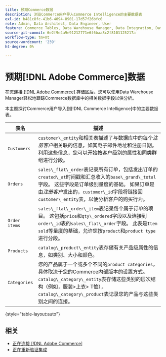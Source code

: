 ```yaml
---
title: 预期Commerce数据
description: 浏览Commerce用户导入Commerce Intelligence的主要数据表
exl-id: b481c8fc-41b6-4094-8901-17d57f26bfc0
role: Admin, Data Architect, Data Engineer, User
feature: Commerce Tables, Data Warehouse Manager, Data Integration, Data Import/Export
source-git-commit: 6e2f9e4a9e91212771e6f6baa8c2f8101125217a
workflow-type: tm+mt
source-wordcount: '239'
ht-degree: 0%

---
```


# 预期[!DNL Adobe Commerce]数据

在您[连接 [!DNL Adobe Commerce] 存储区](../../../data-analyst/importing-data/integrations/magento.md)后，您可以使用Data Warehouse Manager轻松地跟踪Commerce数据库中的相关数据字段以供分析。

本主题探讨Commerce用户导入到[!DNL Commerce Intelligence]中的主要数据表。

| **表名** | **描述** |
|-----|-----|
| `Customers` | `customer\_entity`和相关表描述了与数据库中的每个&#x200B;*注册客户*&#x200B;相关联的信息，如其电子邮件地址和注册日期。 利用这些信息，您可以开始按客户级别的属性和同类群组进行分段。 |
| `Orders` | `sales\_flat\_order`表记录所有订单，包括发出订单的`created\_at`时间戳和汇总收入的`base\_grand\_total`字段。 这些字段是订单级别量度的基础。 如果订单是由&#x200B;*注册客户*&#x200B;发出的，`customer\_id`字段将链接回`customer\_entity`表，以便分析客户的购买行为。 |
| `Order items` | `sales\_flat\_order\_item`表记录每个属于订单的项目。 这包括`price`和`qty\_ordered`字段以及连接到`order\_id`表的`sales\_flat\_order`字段。 此表是`Item sold`等量度的基础，允许您按`product`和`product type`进行分段。 |
| `Products` | `catalog\_product\_entity`表存储有关产品级属性的信息，如类别、大小和颜色。 |
| `Categories` | 您的产品属于一个或多个不同的`product categories`，具体取决于您的Commerce内部版本的设置方式。 `catalog\_category\_entity`表存储这些类别的层次结构（例如，服装>上衣> T恤），`catalog\_category\_product`表记录您的产品与这些类别之间的连接。 |

{style="table-layout:auto"}

## 相关

* [正在连接 [!DNL Adobe Commerce]](../integrations/magento.md)
* [正在重新验证集成](https://experienceleague.adobe.com/docs/commerce-knowledge-base/kb/how-to/mbi-reauthenticating-integrations.html?lang=zh-Hans)
